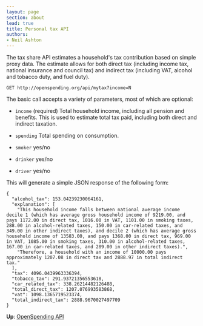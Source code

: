 ```yaml
---
layout: page
section: about
lead: true
title: Personal tax API
authors:
- Neil Ashton
---
```

The tax share API estimates a household's tax contribution based on simple
proxy data. The estimate allows for both direct tax (including income tax,
national insurance and council tax) and indirect tax (including VAT, alcohol
and tobacco duty, and fuel duty).

    GET http://openspending.org/api/mytax?income=N

The basic call accepts a variety of parameters, most of which are optional:

* ``income`` (required)
  Total household income, including all pension and benefits. This is
  used to estimate total tax paid, including both direct and indirect
  taxation.

* ``spending``
  Total spending on consumption.

* ``smoker``
  yes/no

* ``drinker``
  yes/no

* ``driver``
  yes/no

This will generate a simple JSON response of the following form:

    {
      "alcohol_tax": 153.04239230064161,
      "explanation": [
        "This household income falls between national average income decile 1 (which has average gross household income of 9219.00, and pays 1172.00 in direct tax, 1016.00 in VAT, 1101.00 in smoking taxes, 288.00 in alcohol-related taxes, 150.00 in car-related taxes, and 349.00 in other indirect taxes), and decile 2 (which has average gross household income of 13583.00, and pays 1368.00 in direct tax, 969.00 in VAT, 1085.00 in smoking taxes, 310.00 in alcohol-related taxes, 167.00 in car-related taxes, and 289.00 in other indirect taxes).",
        "Therefore, a household with an income of 10000.00 pays approximately 1207.08 in direct tax and 2888.97 in total indirect tax."
      ],
      "tax": 4096.0439963336394,
      "tobacco_tax": 291.93721356553618,
      "car_related_tax": 338.26214482126488,
      "total_direct_tax": 1207.076993583868,
      "vat": 1098.1365719523374,
      "total_indirect_tax": 2888.9670027497709
    }

**Up**: [OpenSpending API](../)
